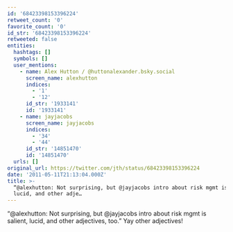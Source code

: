 ```yaml
---
id: '68423398153396224'
retweet_count: '0'
favorite_count: '0'
id_str: '68423398153396224'
retweeted: false
entities:
  hashtags: []
  symbols: []
  user_mentions:
    - name: Alex Hutton / @huttonalexander.bsky.social
      screen_name: alexhutton
      indices:
        - '1'
        - '12'
      id_str: '1933141'
      id: '1933141'
    - name: jayjacobs
      screen_name: jayjacobs
      indices:
        - '34'
        - '44'
      id_str: '14851470'
      id: '14851470'
  urls: []
original_url: https://twitter.com/jth/status/68423398153396224
date: '2011-05-11T21:13:04.000Z'
title: >-
  “@alexhutton: Not surprising, but @jayjacobs intro about risk mgmt is salient,
  lucid, and other adje…
---
```


“@alexhutton: Not surprising, but @jayjacobs intro about risk mgmt is salient, lucid, and other adjectives, too.” Yay other adjectives!